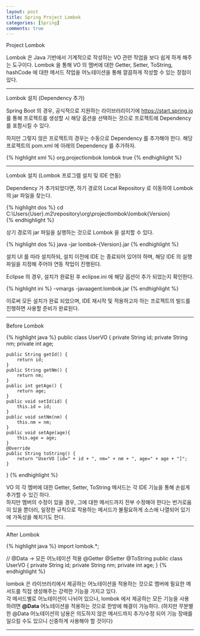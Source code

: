 ```yaml
---
layout: post
title: Spring Project Lombok
categories: [Spring]
comments: true
---
```


Project Lombok

Lombok 은 Java 기반에서 기계적으로 작성하는 VO 관련 작업을 보다 쉽게 하게 해주는 도구이다. Lombok 을 통해 VO 의 멤버에 대한 Getter, Setter, ToString, hashCode 에 대한 메서드 작업을 어노테이션을 통해 깔끔하게 작성할 수 있는 장점이 있다.

-------------

Lombok 설치 (Dependency 추가)

Spring Boot 의 경우, 공식적으로 지원하는 라이브러리이기에 https://start.spring.io 를 통해 프로젝트를 생성할 시 해당 옵션을 선택하는 것으로 프로젝트에 Dependency를 포함시킬 수 있다.

하지만 그렇지 않은 프로젝트의 경우는 수동으로 Dependency 를 추가해야 한다. 해당 프로젝트의 pom.xml 에 아래의 Dependency 를 추가하자.

{% highlight xml %}
<dependency>
	<groupId>org.projectlombok</groupId>
	<artifactId>lombok</artifactId>
	<optional>true</optional>
</dependency>
{% endhighlight %}

-------------

Lombok 설치 (Lombok 프로그램 설치 및 IDE 연동)

Dependency 가 추가되었다면, 하기 경로의 Local Repository 로 이동하여 Lombok 의 jar 파일을 찾는다.

{% highlight dos %}
cd C:\Users\{User}\.m2\repository\org\projectlombok\lombok\{Version}\
{% endhighlight %}

상기 경로의 jar 파일을 실행하는 것으로 Lombok 을 설치할 수 있다.

{% highlight dos %}
java -jar lombok-{Version}.jar
{% endhighlight %}

설치 UI 를 따라 설치하되, 설치 이전에 IDE 는 종료되어 있어야 하며, 해당 IDE 의 실행파일을 지정해 주어야 연동 작업이 진행된다.

Eclipse 의 경우, 설치가 완료된 후 eclipse.ini 에 해당 옵션이 추가 되었는지 확인한다.

{% highlight ini %}
-vmargs
-javaagent:lombok.jar
{% endhighlight %}

이로써 모든 설치가 완료 되었으며, IDE 재시작 및 적용하고자 하는 프로젝트의 빌드를 진행하면 사용할 준비가 완료된다.

-------------

Before Lombok

{% highlight java %}
public class UserVO {
    private String id;
    private String nm;
    private int age;

    public String getId() {
        return id;
    }
    public String getNm() {
        return nm;
    }
    public int getAge() {
        return age;
    }
    public void setId(id) {
        this.id = id;
    }
    public void setNm(nm) {
        this.nm = nm;
    }
    public void setAge(age){
        this.age = age;
    }
    @Override
    public String toString() {
        return "UserVO [id=" + id + ", nm=" + nm + ", age=" + age + "]";
    }
}
{% endhighlight %}

VO 의 각 멤버에 대한 Getter, Setter, ToString 메서드는 각 IDE 기능을 통해 손쉽게 추가할 수 있긴 하다.  
하지만 멤버의 수정이 있을 경우, 그에 대한 메서드까지 전부 수정해야 한다는 번거로움이 있을 뿐더러, 일정한 규칙으로 작용하는 메서드가 불필요하게 소스에 나열되어 있기에 가독성을 해치기도 한다.

-------------

After Lombok

{% highlight java %}
import lombok.*;

// @Data -> 모든 어노테이션 적용
@Getter
@Setter
@ToString
public class UserVO {
    private String id;
    private String nm;
    private int age;
}
{% endhighlight %}

lombok 은 라이브러리에서 제공하는 어노테이션을 적용하는 것으로 멤버에 필요한 메서드를 직접 생성해주는 강력한 기능을 가지고 있다.  
각 메서드별로 어노테이션이 나뉘어 있으나, lombok 에서 제공하는 모든 기능을 사용하려면 **@Data** 어노테이션을 적용하는 것으로 한방에 해결이 가능하다. (하지만 무분별한 @Data 어노테이션의 남용은 의도하지 않은 메서드까지 추가/수정 되어 기능 장애를 일으킬 수도 있으니 신중하게 사용해야 할 것이다)

-------------